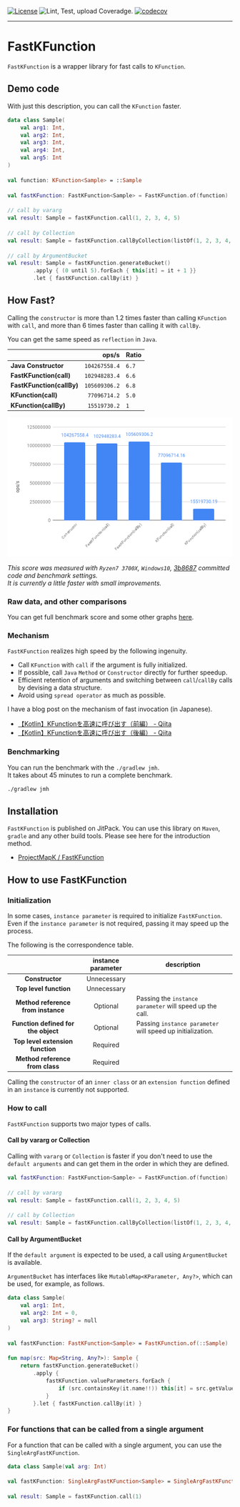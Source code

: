 [![License](https://img.shields.io/badge/License-Apache%202.0-blue.svg)](https://opensource.org/licenses/Apache-2.0)
![Lint, Test, upload Coveradge.](https://github.com/ProjectMapK/FastKFunction/workflows/Lint,%20Test,%20upload%20Coveradge./badge.svg)
[![codecov](https://codecov.io/gh/ProjectMapK/FastKFunction/branch/master/graph/badge.svg?token=LcZTfSL7c8)](https://codecov.io/gh/ProjectMapK/FastKFunction)

---

FastKFunction
===
`FastKFunction` is a wrapper library for fast calls to `KFunction`.

## Demo code
With just this description, you can call the `KFunction` faster.

```kotlin
data class Sample(
    val arg1: Int,
    val arg2: Int,
    val arg3: Int,
    val arg4: Int,
    val arg5: Int
)

val function: KFunction<Sample> = ::Sample

val fastKFunction: FastKFunction<Sample> = FastKFunction.of(function)

// call by vararg
val result: Sample = fastKFunction.call(1, 2, 3, 4, 5)

// call by Collection
val result: Sample = fastKFunction.callByCollection(listOf(1, 2, 3, 4, 5))

// call by ArgumentBucket
val result: Sample = fastKFunction.generateBucket()
        .apply { (0 until 5).forEach { this[it] = it + 1 }}
        .let { fastKFunction.callBy(it) }
```

## How Fast?
Calling the `constructor` is more than 1.2 times faster than calling `KFunction` with `call`,
and more than 6 times faster than calling it with `callBy`.

You can get the same speed as `reflection` in `Java`.

|                           | ops/s       |Ratio|
|---------------------------|------------:|-----|
| **Java Constructor**      |`104267558.4`|`6.7`|
| **FastKFunction(call)**   |`102948283.4`|`6.6`|
| **FastKFunction(callBy)** |`105609306.2`|`6.8`|
| **KFunction(call)**       | `77096714.2`|`5.0`|
| **KFunction(callBy)**     | `15519730.2`|`1`  |

![ConstructorBenchmarkResultGraph.png](./pictures/ConstructorBenchmarkResultGraph.png)

_This score was measured with `Ryzen7 3700X`, `Windows10`, [3b8687](https://github.com/ProjectMapK/FastKFunction/tree/3b8687da712319a49e4f58a38edbb016cc0c41b7) committed code and benchmark settings._  
_It is currently a little faster with small improvements._

### Raw data, and other comparisons
You can get full benchmark score and some other graphs [here](https://docs.google.com/spreadsheets/d/1DJhf8KX1-BAxCGor5cZdlO3626AZbKeet-rkk26XGAE/).

### Mechanism
`FastKFunction` realizes high speed by the following ingenuity.

- Call `KFunction` with `call` if the argument is fully initialized.
 - If possible, call `Java` `Method` or `Constructor` directly for further speedup.
- Efficient retention of arguments and switching between `call`/`callBy` calls by devising a data structure.
- Avoid using `spread operator` as much as possible.

I have a blog post on the mechanism of fast invocation (in Japanese).

- [【Kotlin】KFunctionを高速に呼び出す（前編） \- Qiita](https://qiita.com/wrongwrong/items/f7b15d54956191f471d1)
- [【Kotlin】KFunctionを高速に呼び出す（後編） \- Qiita](https://qiita.com/wrongwrong/items/fe75bae3911eff319e68)

### Benchmarking
You can run the benchmark with the `./gradlew jmh`.  
It takes about 45 minutes to run a complete benchmark.

```bash
./gradlew jmh
```

## Installation
`FastKFunction` is published on JitPack.
You can use this library on `Maven`, `gradle` and any other build tools.
Please see here for the introduction method.

- [ProjectMapK / FastKFunction](https://jitpack.io/#ProjectMapK/FastKFunction)

## How to use FastKFunction

### Initialization
In some cases, `instance parameter` is required to initialize `FastKFunction`.
Even if the `instance parameter` is not required, passing it may speed up the process.

The following is the correspondence table.

|                                     | instance parameter | description                                                |
|:-----------------------------------:|:------------------:|------------------------------------------------------------|
|           **Constructor**           |     Unnecessary    |                                                            |
|        **Top level function**       |     Unnecessary    |                                                            |
|  **Method reference from instance** |      Optional      | Passing the `instance parameter` will speed up the call.   |
| **Function defined for the object** |      Optional      | Passing `instance parameter` will speed up initialization. |
| **Top level extension function**    |      Required      |                                                            |
| **Method reference from class**     |      Required      |                                                            |

Calling the `constructor` of an `inner class` or an `extension function` defined in an `instance` is currently not supported.

### How to call
`FastKFunction` supports two major types of calls.

#### Call by vararg or Collection
Calling with `vararg` or `Collection` is faster if you don't need to use the `default arguments` and
 can get them in the order in which they are defined.

```kotlin
val fastKFunction: FastKFunction<Sample> = FastKFunction.of(function)

// call by vararg
val result: Sample = fastKFunction.call(1, 2, 3, 4, 5)

// call by Collection
val result: Sample = fastKFunction.callByCollection(listOf(1, 2, 3, 4, 5))
```

#### Call by ArgumentBucket
If the `default argument` is expected to be used, a call using `ArgumentBucket` is available.

`ArgumentBucket` has interfaces like `MutableMap<KParameter, Any?>`, which can be used, for example, as follows.

```kotlin
data class Sample(
    val arg1: Int,
    val arg2: Int = 0,
    val arg3: String? = null
)

val fastKFunction: FastKFunction<Sample> = FastKFunction.of(::Sample)

fun map(src: Map<String, Any?>): Sample {
    return fastKFunction.generateBucket()
        .apply { 
            fastKFunction.valueParameters.forEach {
                if (src.containsKey(it.name!!)) this[it] = src.getValue(it.name!!)
            }
        }.let { fastKFunction.callBy(it) }
}
```

### For functions that can be called from a single argument
For a function that can be called with a single argument, you can use the `SingleArgFastKFunction`.

```kotlin
data class Sample(val arg: Int)

val fastKFunction: SingleArgFastKFunction<Sample> = SingleArgFastKFunction.of(::Sample)

val result: Sample = fastKFunction.call(1)
```
